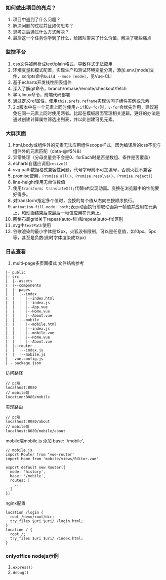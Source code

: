 ### 如何做出项目的亮点？
1. 项目中遇到了什么问题？
2. 解决问题的过程并且如何思考？
3. 思考之后通过什么方式解决？
4. 最后这一个任务你学到了什么，给团队带来了什么价值，解决了哪些痛点

### 监控平台
1. css文件被解析成text/plain格式，导致样式无法应用
2. 环境变量和模式配置，实现生产和测试环境变量分离，添加.env.[mode]文件，scripts命令`build --mode [mode]`，见Vue-CLI
3. 基于echarts开发线性图表组件
4. 深入了解git命令，branch/rebase/remote/checkout/fetch
5. 学习linux命令，前端代码部署
6. 通过定义ref属性，使用`this.$refs.refname`实现访问子组件实例或元素
7. 2.x版本中在一个元素上同时使用`v-if`和`v-for`时，`v-for`会优先作用，建议避免在同一元素上同时使用两者。比起在模板层面管理相关逻辑，更好的办法是通过创建计算属性筛选出列表，并以此创建可见元素。

### 大屏页面

1. html,body或组件外的元素无法应用组件scope样式，因为编译后的css不能与组件外的元素匹配（data-@#$%&）
2. 异常处理（分母变量会不会是0、forEach时是否是数组、条件是否覆盖）
3. echarts自适应调用`resize()`
4. svg path数据格式兼容性问题，代号字母前不可加逗号，否则火狐不兼容
5. promise使用，`Promise.all()`、`Promise.resolve()`、`Promise.reject()`
6. line-height使用无单位数值
7. 使用`transform: translateX();`代替left实现动画。变换在浏览器中的性能要好得多。
8. 对transform指定多个值时，变换的每个值从右向左按顺序执行。
9. `animation-fill-mode: both;`表示动画执行前取动画第一帧值并应用在元素上，和动画结束后取最后一帧值应用在元素上。
10. 网格布局grid关于repeat(auto-fill)和repeat(auto-fit)区别
11. svg中`textPath`使用
12. 谷歌渲染的最小字体是12px，火狐没有限制，可以是任意值，如10px、5px等，甚至是负数(此时字体渲染成12px)

### 日志查看
1. multi-page多页面模式
文件结构参考
```
|- public
|- src
|  |--assets
|  |--components
|  |--pages
|  |  |--index
|  |  |  |--index.html
|  |  |  |--index.js
|  |  |  |--App.vue
|  |  |  |--Home.vue
|  |  |  |--About.vue
|  |  |--mobile
|  |  |  |--mobile.html
|  |  |  |--index.js
|  |  |  |--mobile.vue
|  |  |  |--Home.vue
|  |  |  |--About.vue
|  |--router  
|  |  |--index.js
|  |  |--mobile.js
| - vue.config.js
| - package.json
```
访问路径
```
// pc端
localhost:8080
// mobile端
location:8080/mobile
```
实现路由
```
// pc端
localhost:8080/about 
// mobile端
localhost:8080/mobile/about
```
mobile端mobile.js 添加 base: '/mobile',
```
// mobile.js
import Router from 'vue-router'
import Home from 'mobile/views/Editor.vue'

export default new Router({
  mode: 'history',
  base: '/mobile',
  routes: [
    ...
  ]
})
```
nginx配置
```
location /login {
  root /demo/root/dir;
  try_files $uri $uri/ /login.html;
}
location / {
  root /;
  try_files $uri $uri/ /index.html;
}
```

### onlyoffice nodejs示例

1. `express()`
2. `debug()`

